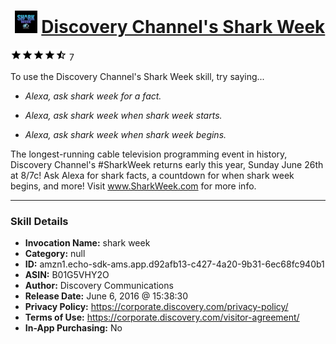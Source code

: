 # &nbsp;<img src="skill_icon" alt="Discovery Channel's Shark Week icon" width="36"> [Discovery Channel's Shark Week](http://alexa.amazon.com/#skills/amzn1.echo-sdk-ams.app.d92afb13-c427-4a20-9b31-6ec68fc940b1)
![4.8 stars](../../images/ic_star_black_18dp_1x.png)![4.8 stars](../../images/ic_star_black_18dp_1x.png)![4.8 stars](../../images/ic_star_black_18dp_1x.png)![4.8 stars](../../images/ic_star_black_18dp_1x.png)![4.8 stars](../../images/ic_star_half_black_18dp_1x.png) 7

To use the Discovery Channel's Shark Week skill, try saying...

* *Alexa, ask shark week for a fact.*

* *Alexa, ask shark week when shark week starts.*

* *Alexa, ask shark week when shark week begins.*

The longest-running cable television programming event in history, Discovery Channel's #SharkWeek returns early this year, Sunday June 26th at 8/7c! Ask Alexa for shark facts, a countdown for when shark week begins, and more! Visit www.SharkWeek.com for more info.

***

### Skill Details

* **Invocation Name:** shark week
* **Category:** null
* **ID:** amzn1.echo-sdk-ams.app.d92afb13-c427-4a20-9b31-6ec68fc940b1
* **ASIN:** B01G5VHY2O
* **Author:** Discovery Communications
* **Release Date:** June 6, 2016 @ 15:38:30
* **Privacy Policy:** https://corporate.discovery.com/privacy-policy/
* **Terms of Use:** https://corporate.discovery.com/visitor-agreement/
* **In-App Purchasing:** No
